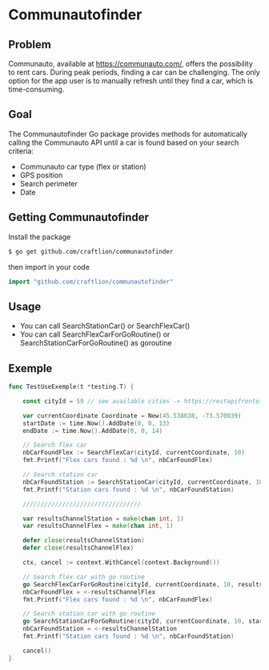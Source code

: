 # Communautofinder

## Problem

Communauto, available at https://communauto.com/, offers the possibility to rent cars. During peak periods, finding a car can be challenging. The only option for the app user is to manually refresh until they find a car, which is time-consuming.

## Goal

The Communautofinder Go package provides methods for automatically calling the Communauto API until a car is found based on your search criteria:
- Communauto car type (flex or station)
- GPS position
- Search perimeter
- Date

## Getting Communautofinder

Install the package
```sh
$ go get github.com/craftlion/communautofinder
```
then import in your code

``` go
import "github.com/craftlion/communautofinder"
```

## Usage
- You can call SearchStationCar() or SearchFlexCar()
- You can call SearchFlexCarForGoRoutine() or SearchStationCarForGoRoutine() as goroutine

## Exemple

``` go
func TestUseExemple(t *testing.T) {

	const cityId = 59 // see available cities -> https://restapifrontoffice.reservauto.net/ReservautoFrontOffice/index.html?urls.primaryName=Branch%20version%202%20(6.93.1)#/

	var currentCoordinate Coordinate = New(45.538638, -73.570039)
	startDate := time.Now().AddDate(0, 0, 13)
	endDate := time.Now().AddDate(0, 0, 14)

	// Search flex car
	nbCarFoundFlex := SearchFlexCar(cityId, currentCoordinate, 10)
	fmt.Printf("Flex cars found : %d \n", nbCarFoundFlex)

	// Search station car
	nbCarFoundStation := SearchStationCar(cityId, currentCoordinate, 10, startDate, endDate)
	fmt.Printf("Station cars found : %d \n", nbCarFoundStation)

	/////////////////////////////////

	var resultsChannelStation = make(chan int, 1)
	var resultsChannelFlex = make(chan int, 1)

	defer close(resultsChannelStation)
	defer close(resultsChannelFlex)

	ctx, cancel := context.WithCancel(context.Background())

	// Search flex car with go routine
	go SearchFlexCarForGoRoutine(cityId, currentCoordinate, 10, resultsChannelFlex, ctx)
	nbCarFoundFlex = <-resultsChannelFlex
	fmt.Printf("Flex cars found : %d \n", nbCarFoundFlex)

	// Search station car with go routine
	go SearchStationCarForGoRoutine(cityId, currentCoordinate, 10, startDate, endDate, resultsChannelStation, ctx)
	nbCarFoundStation = <-resultsChannelStation
	fmt.Printf("Station cars found : %d \n", nbCarFoundStation)

	cancel()
}
```


